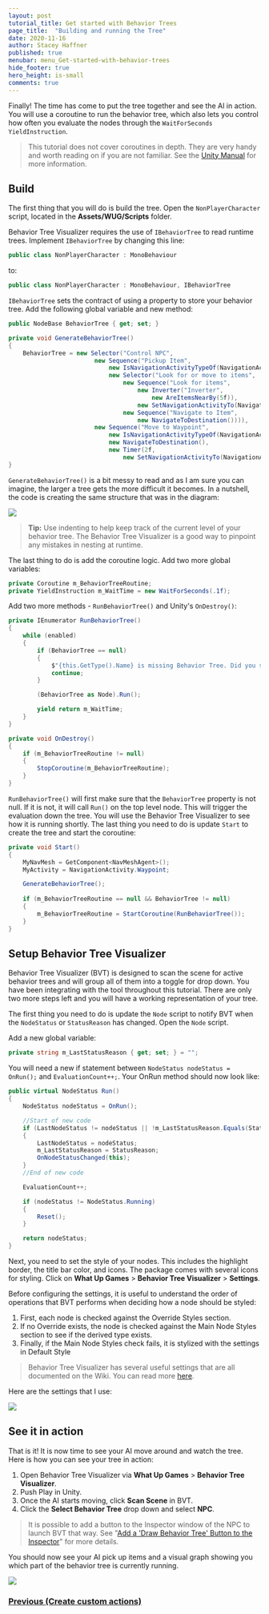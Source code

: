 ```yaml
---
layout: post
tutorial_title: Get started with Behavior Trees
page_title:  "Building and running the Tree"
date: 2020-11-16
author: Stacey Haffner
published: true
menubar: menu_Get-started-with-behavior-trees
hide_footer: true
hero_height: is-small
comments: true
--- 
```


Finally! The time has come to put the tree together and see the AI in action. You will use a coroutine to run the behavior tree, which also lets you control how often you evaluate the nodes through the `WaitForSeconds` `YieldInstruction`.

> This tutorial does not cover coroutines in depth. They are very handy and worth reading on if you are not familiar. See the [Unity Manual](https://docs.unity3d.com/Manual/Coroutines.html) for more information.

## Build
The first thing that you will do is build the tree. Open the `NonPlayerCharacter` script, located in the **Assets/WUG/Scripts** folder. 

Behavior Tree Visualizer requires the use of `IBehaviorTree` to read runtime trees. Implement  `IBehaviorTree` by changing this line:

```csharp
public class NonPlayerCharacter : MonoBehaviour
```

to:

```csharp
public class NonPlayerCharacter : MonoBehaviour, IBehaviorTree
```

`IBehaviorTree` sets the contract of using a property to store your behavior tree. Add the following global variable and new method:

```csharp
public NodeBase BehaviorTree { get; set; }

private void GenerateBehaviorTree()
{
    BehaviorTree = new Selector("Control NPC",
                        new Sequence("Pickup Item",
                            new IsNavigationActivityTypeOf(NavigationActivity.PickupItem),
                            new Selector("Look for or move to items",
                                new Sequence("Look for items",
                                    new Inverter("Inverter",
                                        new AreItemsNearBy(5f)),
                                    new SetNavigationActivityTo(NavigationActivity.Waypoint)),
                                new Sequence("Navigate to Item",
                                    new NavigateToDestination()))),
                        new Sequence("Move to Waypoint",
                            new IsNavigationActivityTypeOf(NavigationActivity.Waypoint),
                            new NavigateToDestination(),
                            new Timer(2f,
                                new SetNavigationActivityTo(NavigationActivity.PickupItem))));
}
```

`GenerateBehaviorTree()` is a bit messy to read and as I am sure you can imagine, the larger a tree gets the more difficult it becomes. In a nutshell, the code is creating the same structure that was in the diagram:

![](../images/DemoProjectBehaviorTree.png)

> **Tip:** Use indenting to help keep track of the current level of your behavior tree. The Behavior Tree Visualizer is a good way to pinpoint any mistakes in nesting at runtime.

The last thing to do is add the coroutine logic. Add two more global variables:

```csharp
private Coroutine m_BehaviorTreeRoutine;
private YieldInstruction m_WaitTime = new WaitForSeconds(.1f);
```

Add two more methods - `RunBehaviorTree()` and Unity's `OnDestroy()`:

```csharp
private IEnumerator RunBehaviorTree()
{
    while (enabled)
    {
        if (BehaviorTree == null)
        {
            $"{this.GetType().Name} is missing Behavior Tree. Did you set the BehaviorTree property?".BTDebugLog();
            continue;
        }

        (BehaviorTree as Node).Run();

        yield return m_WaitTime;
    }
}

private void OnDestroy()
{
    if (m_BehaviorTreeRoutine != null)
    {
        StopCoroutine(m_BehaviorTreeRoutine);
    }
}
```

`RunBehaviorTree()` will first make sure that the `BehaviorTree` property is not null. If it is not, it will call `Run()` on the top level node. This will trigger the evaluation down the tree. You will use the Behavior Tree Visualizer to see how it is running shortly. The last thing you need to do is update `Start` to create the tree and start the coroutine:

```csharp
private void Start()
{
    MyNavMesh = GetComponent<NavMeshAgent>();
    MyActivity = NavigationActivity.Waypoint;

    GenerateBehaviorTree();
    
    if (m_BehaviorTreeRoutine == null && BehaviorTree != null)
    {
        m_BehaviorTreeRoutine = StartCoroutine(RunBehaviorTree());
    }
}
```

## Setup Behavior Tree Visualizer
Behavior Tree Visualizer (BVT) is designed to scan the scene for active behavior trees and will group all of them into a toggle for drop down. You have been integrating with the tool throughout this tutorial. There are only two more steps left and you will have a working representation of your tree. 

The first thing you need to do is update the `Node` script to notify BVT when the `NodeStatus` or `StatusReason` has changed. Open the `Node` script.

Add a new global variable:

```csharp
private string m_LastStatusReason { get; set; } = "";
```

You will need a new if statement between `NodeStatus nodeStatus = OnRun();` and `EvaluationCount++;`. Your OnRun method should now look like:

```csharp
public virtual NodeStatus Run()
{
    NodeStatus nodeStatus = OnRun();

    //Start of new code
    if (LastNodeStatus != nodeStatus || !m_LastStatusReason.Equals(StatusReason))
    {
        LastNodeStatus = nodeStatus;
        m_LastStatusReason = StatusReason;
        OnNodeStatusChanged(this);
    }
    //End of new code

    EvaluationCount++;

    if (nodeStatus != NodeStatus.Running)
    {
        Reset();
    }

    return nodeStatus;
}
```

Next, you need to set the style of your nodes. This includes the highlight border, the title bar color, and icons. The package comes with several icons for styling. Click on **What Up Games** > **Behavior Tree Visualizer** > **Settings**.

Before configuring the settings, it is useful to understand the order of operations that BVT performs when deciding how a node should be styled:

1. First, each node is checked against the Override Styles section.
2. If no Override exists, the node is checked against the Main Node Styles section to see if the derived type exists.
3. Finally, if the Main Node Styles check fails, it is stylized with the settings in Default Style

> Behavior Tree Visualizer has several useful settings that are all documented on the Wiki. You can read more [here](https://github.com/Yecats/UnityBehaviorTreeVisualizer/wiki/Configuring-the-Settings).

Here are the settings that I use:

![]({{page.dir}}/images/settings.png)

## See it in action
That is it! It is now time to see your AI move around and watch the tree. Here is how you can see your tree in action:

1.  Open Behavior Tree Visualizer via **What Up Games** > **Behavior Tree Visualizer**.
2.  Push Play in Unity.
3.  Once the AI starts moving, click **Scan Scene** in BVT.
4.  Click the **Select Behavior Tree** drop down and select **NPC**.

> It is possible to add a button to the Inspector window of the NPC to launch BVT that way. See "[Add a 'Draw Behavior Tree' Button to the Inspector](https://github.com/Yecats/UnityBehaviorTreeVisualizer/wiki/Add-a-%22Draw-Behavior-Tree%22-Button-to-the-Inspector)" for more details.

You should now see your AI pick up items and a visual graph showing you which part of the behavior tree is currently running.

![]({{page.dir}}/images/finalRun.gif)

### [Previous (Create custom actions)](./pt8-create-custom-actions.md/) 

